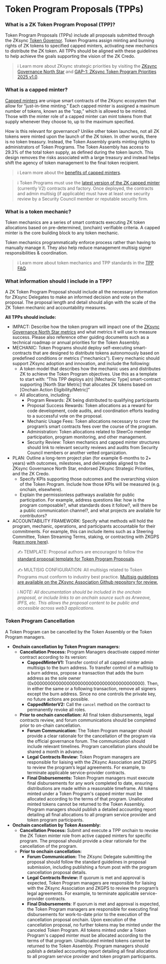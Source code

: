 # Token Program Proposals (TPPs)

### What is a ZK Token Program Proposal (TPP)?

Token Program Proposals (TPPs) include all proposals submitted through the ZKsync [Token Governor](https://docs.google.com/document/d/1M2eq7oTw13XqEeVeBWcaDoBvmR-BdWRl3fYlFU8l-W4/edit?usp=sharing). Token Programs assign minting and burning rights of ZK tokens to specified capped minters, activating new mechanics to distribute the ZK token. All TPPs should be aligned with these guidelines to help achieve the goals supporting the vision of the ZK Credo.&#x20;

> ℹ️ Learn more about ZKsync strategic priorities by visiting the [ZKsync Governance North Star](https://docs.zknation.io/zk-nation/zksync-governance-system-north-star) and [GAP-1: ZKsync Token Program Priorities 2025 v1.0](https://vote.zknation.io/dao/proposal/13823050748058617424077595486689751986818771098977300222700522842013613046754?govId=eip155:324:0x496869a7575A1f907D1C5B1eca28e4e9E382afAb).

### What is a capped minter?

[Capped minters](capped-minters-101.md) are unique smart contracts of the ZKsync ecosystem that allow for “just-in-time minting.” Each capped minter is assigned a maximum number of tokens, known as the “cap,” which is allowed to be minted. Those with the minter role of a capped minter can mint tokens from that supply whenever they choose to, up to the maximum specified.&#x20;

How is this relevant for governance? Unlike other token launches, not all ZK tokens were minted upon the launch of the ZK token. In other words, there is no token treasury. Instead, the Token Assembly grants minting rights to administrators of Token Programs. The Token Assembly has access to 29.3% of the total token supply, as defined during the token launch. This design removes the risks associated with a large treasury and instead helps shift the agency of token management to the final token recipient.

> ℹ️ Learn more about the [benefits of capped minters](https://forum.zknation.io/t/understanding-key-benefits-of-capped-minters/686).

> ℹ️ Token Programs must use the [latest version of the ZK capped minter](https://forum.zknation.io/t/zk-capped-minter-v2-nested-minters-start-time-expiration-pause-and-cancel/417) (currently V2) contracts and factory. Once deployed, the contracts and admin multisig (if applicable) must have at least one security review by a Security Council member or reputable security firm.

### What is a token mechanic?

Token mechanics are a series of smart contracts executing ZK token allocations based on pre-determined, (onchain) verifiable criteria. A capped minter is the core building block to any token mechanic.&#x20;

Token mechanics programmatically enforce process rather than having to manually manage it. They also help reduce management multisig signer responsibilities & coordination.

> ℹ️ Learn more about token mechanics and TPP standards in the [TPP FAQ](https://forum.zknation.io/t/tpp-frequently-asked-questions/141).

### What information should I include in a TPP?

A ZK Token Program Proposal should include all the necessary information for ZKsync Delegates to make an informed decision and vote on the proposal. The proposal length and detail should align with the scale of the ZK Token mechanic and accountability measures.&#x20;

**All TPPs should include:**

* IMPACT: Describe how the token program will impact one of the [ZKsync Governance North Star metrics](https://docs.zknation.io/zk-nation/zksync-governance-system-north-star) and what metrics it will use to measure success. Please also reference other guiding documents such as a technical roadmap or annual priorities for the Token Assembly.
* MECHANIC: Token Programs should deploy self-executing smart-contracts that are designed to distribute tokens autonomously based on predefined conditions or metrics ("mechanics"). Every mechanic should support ZKsync adoption and innovation, and include the following:
  * A token model that describes how the mechanic uses and distributes ZK to achieve the Token Program objectives. Use this as a template to start with: “This TPP deploys a(n) \[Mechanic Type] smart-contract supporting \[North Star Metric] that allocates ZK tokens based on \[Onchain Action Eligibility/Metric]”
  * All allocations, including:
    * Program Rewards: ZK being distributed to qualifying participants
    * Proposal Success Rewards: Token allocations as a reward for code development, code audits, and coordination efforts leading to a successful vote on the proposal.
    * Mechanic Usage Fees: Token allocations necessary to cover the program’s smart contracts fees over the course of the program.
    * Administration: Token allocations related to SteerCo member participation, program monitoring, and other management.
    * Security Review: Token mechanics and capped minter structures should link to relevant security reviews and audits from Security Council members or another vetted organization.
* PLAN: Outline a long-term project plan (for example 6-months to 2+ years) with outcomes, milestones, and deliverables aligned to the ZKsync Governance North Star, endorsed ZKsync Strategic Priorities, and the ZK Credo.
  * Specify KPIs supporting those outcomes and the overarching vision of the Token Program. Include how those KPIs will be measured (e.g. onchain, elsewhere).
  * Explain the permissionless pathways available for public participation. For example, address questions like: how is the program composable?, what standards does it follow?, will there be a public communication channel?, and what projects are available for contributors?
* ACCOUNTABILITY FRAMEWORK: Specify what methods will hold the program, mechanic, operations, and participants accountable for their commitments. For example, this can include items such as a Steering Committee, Token Streaming Terms, staking, or contracting with ZKGPS (l[earn more here](https://forum.zknation.io/t/zkgps-advancing-accountability-in-proposal-execution/480)).

> ✍️ TEMPLATE: Proposal authors are encouraged to follow the [standard proposal template for Token Program Proposals](https://github.com/zksync-association/governance-resources/blob/main/proposal-templates/02_tpp_template_token_governor.md).\
> \
> ✍️ MULTISIG CONFIGURATION: All multisigs related to Token Programs must conform to industry best practice. [Multisig guidelines are available on the ZKsync Association Github repository for review.](https://github.com/zksync-association/governance-resources/blob/main/MultisigGuide_TokenProgram.md)

> ℹ️ _NOTE: All documentation should be included in the onchain proposal, or include links to an onchain source such as Arweave, IPFS, etc. This allows the proposal content to be public and accessible across web3 applications._

### Token Program Cancellation

A Token Program can be cancelled by the Token Assembly or the Token Program managers.

* **Onchain cancellation by Token Program managers:**
  * **Cancellation Process:** Program Managers deactivate capped minter contract according to its version:
    * **CappedMinterV1:** Transfer control of all capped minter admin multisigs to the burn address. To transfer control of a multisig to a burn address, propose a transaction that adds the burn address as the sole owner (0x0000000000000000000000000000000000000000). Then, in either the same or a following transaction, remove all signers except the burn address. Since no one controls the private key, no future actions are possible.
    * **CappedMinterV2:** Call the `cancel` method on the contract to permanently revoke all roles.
  * **Prior to onchain cancellation:** All final token disbursements, legal contracts review, and forum communications should be completed prior to on-chain cancellation.
    * **Forum Communication:** The Token Program manager should provide a clear rationale for the cancellation of the program via the official governance forum. The communication should include relevant timelines. Program cancellation plans should be shared a month in advance.
    * **Legal Contracts Review:** Token Program managers are responsible for liaising with the ZKsync Association and ZKGPS to review the program’s legal agreements. For example, to terminate applicable service-provider contracts.
    * **Final Disbursements:** Token Program managers must execute final disbursements for any work completed to date, ensuring distributions are made within a reasonable timeframe. All tokens minted under a Token Program's capped minter must be allocated according to the terms of that program. Unallocated minted tokens cannot be returned to the Token Assembly. Program managers should publish a detailed accounting report detailing all final allocations to all program service provider and token program participants.
* **Onchain cancellation by Token Assembly:**
  * **Cancellation Process:** Submit and execute a TPP onchain to revoke the ZK Token minter role from active capped minters for specific program. The proposal should provide a clear rationale for the cancellation of the program.
  * **Prior to onchain cancellation:**
    * **Forum Communication:** The ZKsync Delegate submitting the proposal should follow the standard guidelines in proposal submission, including publishing a forum post with the program cancellation proposal details.
    * **Legal Contracts Review:** If quorum is met and approval is expected, Token Program managers are responsible for liaising with the ZKsync Association and ZKGPS to review the program’s legal agreements. For example, to terminate applicable service-provider contracts.
    * **Final Disbursements**: If quorum is met and approval is expected, the Token Program managers are responsible for executing final disbursements for work-to-date prior to the execution of the cancellation proposal onchain. Upon execution of the cancellation proposal, no further tokens may be minted under the canceled Token Program. All tokens minted under a Token Program's capped minter must be allocated according to the terms of that program. Unallocated minted tokens cannot be returned to the Token Assembly. Program managers should publish a detailed accounting report detailing all final allocations to all program service provider and token program participants.

